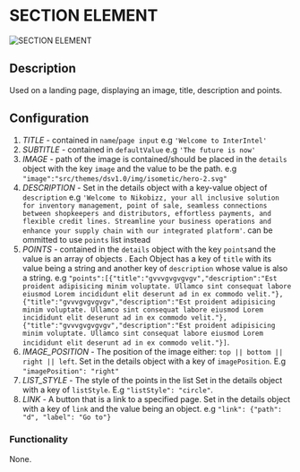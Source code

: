 # SECTION ELEMENT

![SECTION ELEMENT](https://i.postimg.cc/QdgD0rvS/section-element-nikobizz.png)

## Description

Used on a landing page, displaying an image, title, description and points.

## Configuration

1. *TITLE* - contained in `name`/`page input` e.g `'Welcome to InterIntel'`
2. *SUBTITLE* - contained in `defaultValue` e.g `'The future is now'`
3. *IMAGE* - path of the image is contained/should be placed in the  `details` object with the key `image` and the value to be the path. e.g `"image":"src/themes/dsv1.0/img/isometic/hero-2.svg"`
4. *DESCRIPTION* - Set in the details object with a key-value object of `description` e.g `'Welcome to Nikobizz, your all inclusive solution for inventory management, point of sale, seamless connections between shopkeepers and distributors, effortless payments, and flexible credit lines. Streamline your business operations and enhance your supply chain with our integrated platform'`. can be ommitted to use `points` list instead
5. *POINTS* - contained in the `details` object with the key `points`and the value is an array of objects . Each Object has a key of `title` with its value being a string and another key of `description` whose value is also a string. e.g `"points":[{"title":"gvvvgvgvgvgv","description":"Est proident adipisicing minim voluptate. Ullamco sint consequat labore eiusmod Lorem incididunt elit deserunt ad in ex commodo velit."},{"title":"gvvvgvgvgvgv","description":"Est proident adipisicing minim voluptate. Ullamco sint consequat labore eiusmod Lorem incididunt elit deserunt ad in ex commodo velit."},{"title":"gvvvgvgvgvgv","description":"Est proident adipisicing minim voluptate. Ullamco sint consequat labore eiusmod Lorem incididunt elit deserunt ad in ex commodo velit."}]`.
6. *IMAGE_POSITION* - The position of the image either: `top || bottom || right || left`. Set in the details object with a key of `imagePosition`. E.g `"imagePosition": "right"`
7. *LIST_STYLE* - The style of the points in the list Set in the details object with a key of `listStyle`. E.g `"listStyle": "circle"`.
8. *LINK* - A button that is a link to a specified page. Set in the details object with a key of `link` and the value being an object. e.g `"link": {"path": "d", "label": "Go to"}`

### Functionality

None.
